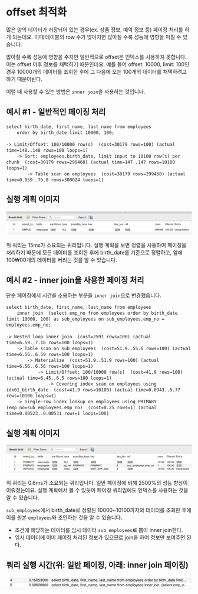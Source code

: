 # offset 최적화

많은 양의 데이터가 저장되어 있는 경우(ex. 상품 정보, 예약 정보 등) 페이징 처리를 하게 되는데요. 이때 테이블의 row 수가 많아지면 많아질 수록 성능에 영향을 미칠 수 있습니다.

많아질 수록 성능에 영향을 주지만 일반적으로 offset은 인덱스를 사용하지 못합니다.
이는 offset 이후 정보를 채택하기 때문인데요. 예를 들어 offset: 10000, limit: 100인 경우 10000개의 데이터를 조회한 후에 그 다음에 오는 100개의 데이터를 채택하려고 하기 때문이빈다.

이럴 때 사용할 수 있는 방법은 `inner join`을 사용하는 것입니다.

## 예시 #1 - 일반적인 페이징 처리
```
select birth_date, first_name, last_name from employees
	order by birth_date limit 10000, 100;

-> Limit/Offset: 100/10000 row(s)  (cost=30179 rows=100) (actual time=148..148 rows=100 loops=1)
    -> Sort: employees.birth_date, limit input to 10100 row(s) per chunk  (cost=30179 rows=299468) (actual time=147..147 rows=10100 loops=1)
        -> Table scan on employees  (cost=30179 rows=299468) (actual time=0.059..76.8 rows=300024 loops=1)
```

## 실행 계획 이미지
![](./images/not-inner-join.png)

위 쿼리는 15ms가 소요되는 퀴리입니다.
실행 계획을 보면 정렬을 사용하여 페이징을 처리하기 때문에 모든 데이터를 조회한 후에 birth_date를 기준으로 정렬하고, 앞에 100₩00개의 데이터를 버리는 것을 알 수 있습니다.

## 예시 #2 - inner join을 사용한 페이징 처리

단순 페이징에서 시간을 소용하는 부분을 `inner join`으로 변경했습니다.

```
select birth_date, first_name, last_name from employees
	inner join  (select emp_no from employees order by birth_date limit 10000, 100) as sub_employees on sub_employees.emp_no = employees.emp_no;

-> Nested loop inner join  (cost=2591 rows=100) (actual time=6.59..7.16 rows=100 loops=1)
    -> Table scan on sub_employees  (cost=51.9..55.6 rows=100) (actual time=6.56..6.59 rows=100 loops=1)
        -> Materialize  (cost=51.9..51.9 rows=100) (actual time=6.56..6.56 rows=100 loops=1)
            -> Limit/Offset: 100/10000 row(s)  (cost=41.9 rows=100) (actual time=6.45..6.5 rows=100 loops=1)
                -> Covering index scan on employees using idx01_birth_date  (cost=41.9 rows=10100) (actual time=0.0943..5.77 rows=10100 loops=1)
    -> Single-row index lookup on employees using PRIMARY (emp_no=sub_employees.emp_no)  (cost=0.25 rows=1) (actual time=0.00523..0.00531 rows=1 loops=100)
```

## 실행 계획 이미지
![](./images/inner-join.png)

위 쿼리는 0.6ms가 소요되는 쿼리입니다. 일반 페이징에 비해 2500%의 성능 향상이 이뤄졌는데요. 실행 계획에서 볼 수 있듯이 페이징 쿼리임에도 인덱스를 사용하는 것을 알 수 있습니다.

`sub_employees`에서 birth_date로 정렬된 10000~10100까지의 데이터를 조회한 후에 이를 원본 `employees`와 조인하는 것을 알 수 있습니다.
- 조건에 해당하는 데이터를 임시 데이터 `sub_employees`로 뽑아 inner join한다.
- 임시 데이터에 이미 페이징 처리된 정보가 있으므로 join을 하여 정보만 보여주면 된다.

## 쿼리 실행 시간(위: 일반 페이징, 아래: inner join 페이징)
![](./images/duration.png)
